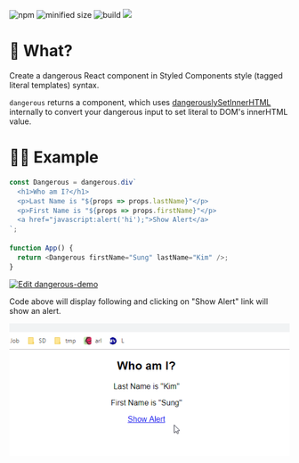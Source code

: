 ![npm](https://img.shields.io/npm/v/dangerous.svg?style=flat-square)
![minified size](https://img.shields.io/bundlephobia/min/dangerous.svg?style=flat-square)
![build](https://img.shields.io/circleci/project/github/dance2die/dangerous/master.svg?style=flat-square)
[![](https://img.shields.io/twitter/url/http/shields.io.svg?style=social)](https://twitter.com/dance2die)


# 🤔 What?

Create a dangerous React component in Styled Components style (tagged literal
templates) syntax.

`dangerous` returns a component, which uses
[dangerouslySetInnerHTML](https://reactjs.org/docs/dom-elements.html#dangerouslysetinnerhtml)
internally to convert your dangerous input to set literal to DOM's innerHTML
value.

# 👨‍💻 Example

```javascript
const Dangerous = dangerous.div`
  <h1>Who am I?</h1>
  <p>Last Name is "${props => props.lastName}"</p>
  <p>First Name is "${props => props.firstName}"</p>
  <a href="javascript:alert('hi');">Show Alert</a>
`;

function App() {
  return <Dangerous firstName="Sung" lastName="Kim" />;
}
```

[![Edit dangerous-demo](https://codesandbox.io/static/img/play-codesandbox.svg)](https://codesandbox.io/s/x7ymrzw88q)

Code above will display following and clicking on "Show Alert" link will show an alert.

![demo](img/demo.gif)